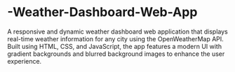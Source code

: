 # -Weather-Dashboard-Web-App
A responsive and dynamic weather dashboard web application that displays real-time weather information for any city using the OpenWeatherMap API. Built using HTML, CSS, and JavaScript, the app features a modern UI with gradient backgrounds and blurred background images to enhance the user experience.
